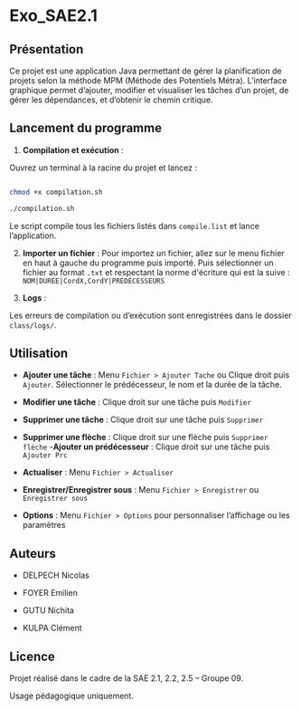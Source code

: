 # Exo_SAE2.1

  

## Présentation

  

Ce projet est une application Java permettant de gérer la planification de projets selon la méthode MPM (Méthode des Potentiels Métra). L’interface graphique permet d’ajouter, modifier et visualiser les tâches d’un projet, de gérer les dépendances, et d’obtenir le chemin critique.

 
## Lancement du programme

  

1.  **Compilation et exécution** :

Ouvrez un terminal à la racine du projet et lancez :

```sh

chmod +x compilation.sh

./compilation.sh

```
Le script compile tous les fichiers listés dans `compile.list` et lance l’application.

 2. **Importer un fichier** : 
 Pour importez un fichier, allez sur le menu fichier en haut à gauche du programme puis importé. Puis sélectionner un fichier au format `.txt` et respectant la norme d'écriture qui est la suive : 
 `NOM|DURÉE|CordX,CordY|PRÉDÉCESSEURS`

3.  **Logs** :

Les erreurs de compilation ou d’exécution sont enregistrées dans le dossier `class/logs/`.

  

## Utilisation

  

-  **Ajouter une tâche** : Menu `Fichier > Ajouter Tache` ou Clique droit puis `Ajouter`. Sélectionner le prédécesseur, le nom et la durée de la tâche.  

-  **Modifier une tâche** : Clique droit sur une tâche puis `Modifier`
- **Supprimer une tâche** : Clique droit sur une tâche puis `Supprimer`
- **Supprimer une flèche** : Clique droit sur une flèche puis `Supprimer flèche`
-**Ajouter un prédécesseur** : Clique droit sur une tâche puis `Ajouter Prc`
-  **Actualiser** : Menu `Fichier > Actualiser`
-  **Enregistrer/Enregistrer sous** : Menu `Fichier > Enregistrer` ou `Enregistrer sous`
-  **Options** : Menu `Fichier > Options` pour personnaliser l’affichage ou les paramètres

  

## Auteurs

  

- DELPECH Nicolas

- FOYER Emilien

- GUTU Nichita

- KULPA Clément

  

## Licence

  

Projet réalisé dans le cadre de la SAE 2.1, 2.2, 2.5 – Groupe 09.

Usage pédagogique uniquement.